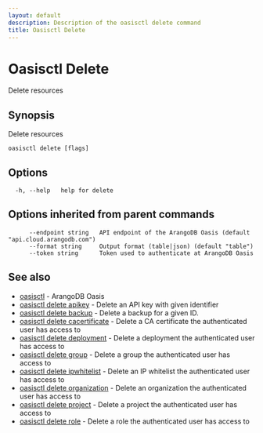 ```yaml
---
layout: default
description: Description of the oasisctl delete command
title: Oasisctl Delete
---
```

# Oasisctl Delete

Delete resources

## Synopsis

Delete resources

```
oasisctl delete [flags]
```

## Options

```
  -h, --help   help for delete
```

## Options inherited from parent commands

```
      --endpoint string   API endpoint of the ArangoDB Oasis (default "api.cloud.arangodb.com")
      --format string     Output format (table|json) (default "table")
      --token string      Token used to authenticate at ArangoDB Oasis
```

## See also

* [oasisctl](oasisctl.md)	 - ArangoDB Oasis
* [oasisctl delete apikey](oasisctl_delete_apikey.md)	 - Delete an API key with given identifier
* [oasisctl delete backup](oasisctl_delete_backup.md)	 - Delete a backup for a given ID.
* [oasisctl delete cacertificate](oasisctl_delete_cacertificate.md)	 - Delete a CA certificate the authenticated user has access to
* [oasisctl delete deployment](oasisctl_delete_deployment.md)	 - Delete a deployment the authenticated user has access to
* [oasisctl delete group](oasisctl_delete_group.md)	 - Delete a group the authenticated user has access to
* [oasisctl delete ipwhitelist](oasisctl_delete_ipwhitelist.md)	 - Delete an IP whitelist the authenticated user has access to
* [oasisctl delete organization](oasisctl_delete_organization.md)	 - Delete an organization the authenticated user has access to
* [oasisctl delete project](oasisctl_delete_project.md)	 - Delete a project the authenticated user has access to
* [oasisctl delete role](oasisctl_delete_role.md)	 - Delete a role the authenticated user has access to

